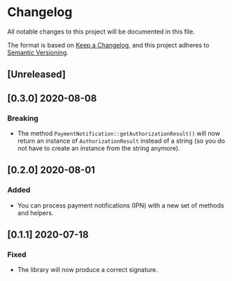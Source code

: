 # Changelog

All notable changes to this project will be documented in this file.

The format is based on [Keep a Changelog](https://keepachangelog.com/en/1.0.0/),
and this project adheres to [Semantic Versioning](https://semver.org/spec/v2.0.0.html).

## [Unreleased]

## [0.3.0] 2020-08-08

### Breaking

- The method `PaymentNotification::getAuthorizationResult()` will now return an instance of `AuthorizationResult` instead of a string (so you do not have to create an instance from the string anymore).

## [0.2.0] 2020-08-01

### Added

- You can process payment notifications (IPN) with a new set of methods and helpers.

## [0.1.1] 2020-07-18

### Fixed

- The library will now produce a correct signature.

